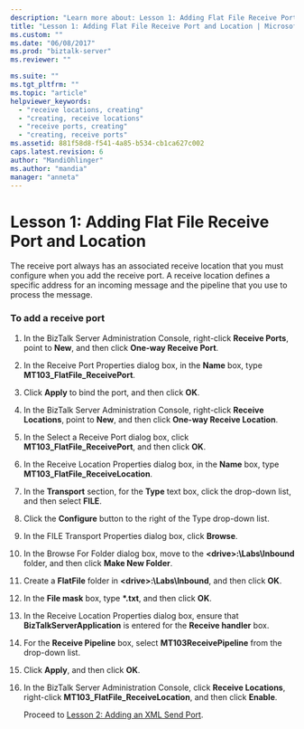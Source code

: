 ```yaml
---
description: "Learn more about: Lesson 1: Adding Flat File Receive Port and Location"
title: "Lesson 1: Adding Flat File Receive Port and Location | Microsoft Docs"
ms.custom: ""
ms.date: "06/08/2017"
ms.prod: "biztalk-server"
ms.reviewer: ""

ms.suite: ""
ms.tgt_pltfrm: ""
ms.topic: "article"
helpviewer_keywords: 
  - "receive locations, creating"
  - "creating, receive locations"
  - "receive ports, creating"
  - "creating, receive ports"
ms.assetid: 881f58d8-f541-4a85-b534-cb1ca627c002
caps.latest.revision: 6
author: "MandiOhlinger"
ms.author: "mandia"
manager: "anneta"
---
```

# Lesson 1: Adding Flat File Receive Port and Location
The receive port always has an associated receive location that you must configure when you add the receive port. A receive location defines a specific address for an incoming message and the pipeline that you use to process the message.  
  
### To add a receive port  
  
1. In the BizTalk Server Administration Console, right-click **Receive Ports**, point to **New**, and then click **One-way Receive Port**.  
  
2. In the Receive Port Properties dialog box, in the **Name** box, type **MT103_FlatFile_ReceivePort**.  
  
3. Click **Apply** to bind the port, and then click **OK**.  
  
4. In the BizTalk Server Administration Console, right-click **Receive Locations**, point to **New**, and then click **One-way Receive Location**.  
  
5. In the Select a Receive Port dialog box, click **MT103_FlatFile_ReceivePort**, and then click **OK**.  
  
6. In the Receive Location Properties dialog box, in the **Name** box, type **MT103_FlatFile_ReceiveLocation**.  
  
7. In the **Transport** section, for the **Type** text box, click the drop-down list, and then select **FILE**.  
  
8. Click the **Configure** button to the right of the Type drop-down list.  
  
9. In the FILE Transport Properties dialog box, click **Browse**.  
  
10. In the Browse For Folder dialog box, move to the **\<drive\>:\Labs\Inbound** folder, and then click **Make New Folder**.  
  
11. Create a **FlatFile** folder in **\<drive\>:\Labs\Inbound**, and then click **OK**.  
  
12. In the **File mask** box, type **\*.txt**, and then click **OK**.  
  
13. In the Receive Location Properties dialog box, ensure that **BizTalkServerApplication** is entered for the **Receive handler** box.  
  
14. For the **Receive Pipeline** box, select **MT103ReceivePipeline** from the drop-down list.  
  
15. Click **Apply**, and then click **OK**.  
  
16. In the BizTalk Server Administration Console, click **Receive Locations**, right-click **MT103_FlatFile_ReceiveLocation**, and then click **Enable**.  
  
    Proceed to [Lesson 2: Adding an XML Send Port](../../adapters-and-accelerators/accelerator-swift/lesson-2-adding-an-xml-send-port.md).
